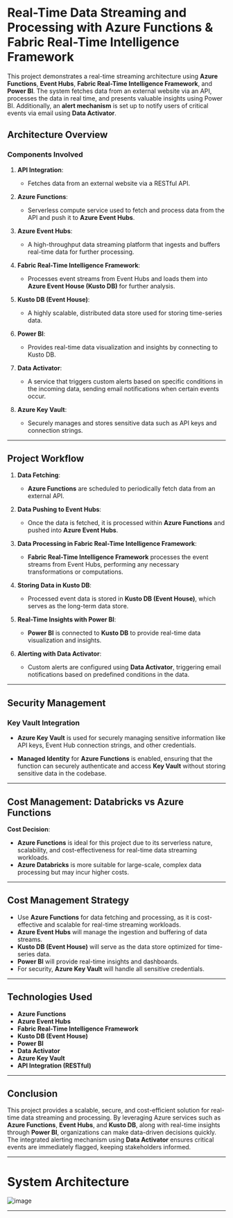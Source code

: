 # Real-Time Data Streaming and Processing with Azure Functions & Fabric Real-Time Intelligence Framework

This project demonstrates a real-time streaming architecture using **Azure Functions**, **Event Hubs**, **Fabric Real-Time Intelligence Framework**, and **Power BI**. The system fetches data from an external website via an API, processes the data in real time, and presents valuable insights using Power BI. Additionally, an **alert mechanism** is set up to notify users of critical events via email using **Data Activator**.

## Architecture Overview

### Components Involved

1. **API Integration**:
   - Fetches data from an external website via a RESTful API.

2. **Azure Functions**:
   - Serverless compute service used to fetch and process data from the API and push it to **Azure Event Hubs**.

3. **Azure Event Hubs**:
   - A high-throughput data streaming platform that ingests and buffers real-time data for further processing.

4. **Fabric Real-Time Intelligence Framework**:
   - Processes event streams from Event Hubs and loads them into **Azure Event House (Kusto DB)** for further analysis.

5. **Kusto DB (Event House)**:
   - A highly scalable, distributed data store used for storing time-series data.

6. **Power BI**:
   - Provides real-time data visualization and insights by connecting to Kusto DB.

7. **Data Activator**:
   - A service that triggers custom alerts based on specific conditions in the incoming data, sending email notifications when certain events occur.

8. **Azure Key Vault**:
   - Securely manages and stores sensitive data such as API keys and connection strings.

---

## Project Workflow

1. **Data Fetching**:
   - **Azure Functions** are scheduled to periodically fetch data from an external API.

2. **Data Pushing to Event Hubs**:
   - Once the data is fetched, it is processed within **Azure Functions** and pushed into **Azure Event Hubs**.

3. **Data Processing in Fabric Real-Time Intelligence Framework**:
   - **Fabric Real-Time Intelligence Framework** processes the event streams from Event Hubs, performing any necessary transformations or computations.

4. **Storing Data in Kusto DB**:
   - Processed event data is stored in **Kusto DB (Event House)**, which serves as the long-term data store.

5. **Real-Time Insights with Power BI**:
   - **Power BI** is connected to **Kusto DB** to provide real-time data visualization and insights.

6. **Alerting with Data Activator**:
   - Custom alerts are configured using **Data Activator**, triggering email notifications based on predefined conditions in the data.

---

## Security Management

### Key Vault Integration

- **Azure Key Vault** is used for securely managing sensitive information like API keys, Event Hub connection strings, and other credentials.
  
- **Managed Identity** for **Azure Functions** is enabled, ensuring that the function can securely authenticate and access **Key Vault** without storing sensitive data in the codebase.

---

## Cost Management: Databricks vs Azure Functions

**Cost Decision**:
- **Azure Functions** is ideal for this project due to its serverless nature, scalability, and cost-effectiveness for real-time data streaming workloads.
- **Azure Databricks** is more suitable for large-scale, complex data processing but may incur higher costs.

---

## Cost Management Strategy

- Use **Azure Functions** for data fetching and processing, as it is cost-effective and scalable for real-time streaming workloads.
- **Azure Event Hubs** will manage the ingestion and buffering of data streams.
- **Kusto DB (Event House)** will serve as the data store optimized for time-series data.
- **Power BI** will provide real-time insights and dashboards.
- For security, **Azure Key Vault** will handle all sensitive credentials.

---

## Technologies Used

- **Azure Functions**
- **Azure Event Hubs**
- **Fabric Real-Time Intelligence Framework**
- **Kusto DB (Event House)**
- **Power BI**
- **Data Activator**
- **Azure Key Vault**
- **API Integration (RESTful)**
  
---

## Conclusion

This project provides a scalable, secure, and cost-efficient solution for real-time data streaming and processing. By leveraging Azure services such as **Azure Functions**, **Event Hubs**, and **Kusto DB**, along with real-time insights through **Power BI**, organizations can make data-driven decisions quickly. The integrated alerting mechanism using **Data Activator** ensures critical events are immediately flagged, keeping stakeholders informed.

---


# System Architecture

![image](https://github.com/user-attachments/assets/5e4ffaab-926a-433d-91cc-fa4b19dbefc3)

---





